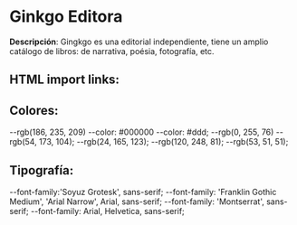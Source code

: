 # Ginkgo Editora

**Descripción**: Gingkgo es una editorial independiente, tiene un amplio catálogo
de libros: de narrativa, poésia, fotografía, etc.

## HTML import links:
<link rel="shortcut icon" href="../img/favicon.png"type="image/x-icon">
<link href="https://fonts.cdnfonts.com/css/soyuz-grotesk" rel="stylesheet">
<link rel="stylesheet" href="https://cdnjs.cloudflare.com/ajax/libs/font-awesome/6.0.0-beta3/css/all.min.css">
<style> @import url('https://fonts.cdnfonts.com/css/soyuz-grotesk');</style>
<link href="https://cdn.jsdelivr.net/npm/bootstrap@5.3.3/dist/css/bootstrap.min.css" rel="stylesheet" integrity="sha384-QWTKZyjpPEjISv5WaRU9OFeRpok6YctnYmDr5pNlyT2bRjXh0JMhjY6hW+ALEwIH" crossorigin="anonymous"> 
<link rel="stylesheet" href="./css/main.css">
<link rel="stylesheet" href="https://cdnjs.cloudflare.com/ajax/libs/animate.css/4.1.1/animate.min.css">
<link href="https://fonts.googleapis.com/css2?family=Material+Symbols+Rounded:wght@400;500;600;700&display=swap" rel="stylesheet">
<script src="script.js" defer></script>

## Colores:
--rgb(186, 235, 209)
--color: #000000
--color: #ddd;
--rgb(0, 255, 76)
--rgb(54, 173, 104);
--rgb(24, 165, 123);
--rgb(120, 248, 81);
--rgb(53, 51, 51);

## Tipografía:
--font-family:'Soyuz Grotesk', sans-serif;
--font-family: 'Franklin Gothic Medium', 'Arial Narrow', Arial, sans-serif;
--font-family: 'Montserrat', sans-serif;
--font-family: Arial, Helvetica, sans-serif;
